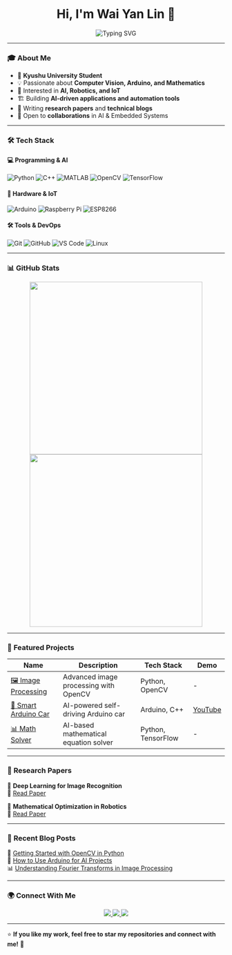 <h1 align="center">Hi, I'm Wai Yan Lin 👋</h1>

<p align="center">
    <img src="https://readme-typing-svg.demolab.com?font=Fira+Code&size=22&duration=2500&pause=500&color=F75C7E&center=true&width=600&lines=Kyushu+University+Student;Computer+Vision+Enthusiast;Arduino+Developer;Mathematics+Lover;Open-Source+Contributor" alt="Typing SVG" />
</p>

---

### 🎓 **About Me**
- 🏫 **Kyushu University Student**
- 💡 Passionate about **Computer Vision, Arduino, and Mathematics**
- 📖 Interested in **AI, Robotics, and IoT**
- 🏗️ Building **AI-driven applications and automation tools**
- 📝 Writing **research papers** and **technical blogs**
- 🤝 Open to **collaborations** in AI & Embedded Systems

---

### 🛠️ **Tech Stack**
#### **💻 Programming & AI**
![Python](https://img.shields.io/badge/Python-%233776AB.svg?style=flat-square&logo=python&logoColor=white)
![C++](https://img.shields.io/badge/C++-%2300599C.svg?style=flat-square&logo=c%2B%2B&logoColor=white)
![MATLAB](https://img.shields.io/badge/MATLAB-%23E9531D.svg?style=flat-square&logo=mathworks&logoColor=white)
![OpenCV](https://img.shields.io/badge/OpenCV-%235C3EE8.svg?style=flat-square&logo=opencv&logoColor=white)
![TensorFlow](https://img.shields.io/badge/TensorFlow-%23FF6F00.svg?style=flat-square&logo=tensorflow&logoColor=white)

#### **🤖 Hardware & IoT**
![Arduino](https://img.shields.io/badge/Arduino-%2300979C.svg?style=flat-square&logo=arduino&logoColor=white)
![Raspberry Pi](https://img.shields.io/badge/Raspberry%20Pi-%23C51A4A.svg?style=flat-square&logo=raspberry-pi&logoColor=white)
![ESP8266](https://img.shields.io/badge/ESP8266-%23E7352C.svg?style=flat-square&logo=esp8266&logoColor=white)

#### **🛠️ Tools & DevOps**
![Git](https://img.shields.io/badge/Git-%23F05032.svg?style=flat-square&logo=git&logoColor=white)
![GitHub](https://img.shields.io/badge/GitHub-%23181717.svg?style=flat-square&logo=github&logoColor=white)
![VS Code](https://img.shields.io/badge/VS%20Code-%23007ACC.svg?style=flat-square&logo=visual-studio-code&logoColor=white)
![Linux](https://img.shields.io/badge/Linux-%23FCC624.svg?style=flat-square&logo=linux&logoColor=black)

---

### 📊 **GitHub Stats**
<p align="center">
    <img src="https://github-readme-stats.vercel.app/api?username=waiyanlin&show_icons=true&theme=radical&count_private=true" width="400"/>
    <img src="https://github-readme-streak-stats.herokuapp.com/?user=waiyanlin&theme=radical" width="400"/>
</p>

---

### 🚀 **Featured Projects**
| Name | Description | Tech Stack | Demo |
|------|------------|------------|------|
| [🖼️ Image Processing](https://github.com/waiyanlin/image-processing) | Advanced image processing with OpenCV | Python, OpenCV | - |
| [🤖 Smart Arduino Car](https://github.com/waiyanlin/arduino-car) | AI-powered self-driving Arduino car | Arduino, C++ | [YouTube](https://youtu.be/sample) |
| [📊 Math Solver](https://github.com/waiyanlin/math-solver) | AI-based mathematical equation solver | Python, TensorFlow | - |

---

### 📜 **Research Papers**
📄 **Deep Learning for Image Recognition**  
🔗 [Read Paper](https://waiyanlin.com/research/deep-learning-image-recognition.pdf)

📄 **Mathematical Optimization in Robotics**  
🔗 [Read Paper](https://waiyanlin.com/research/optimization-robotics.pdf)

---

### 📝 **Recent Blog Posts**
📖 [Getting Started with OpenCV in Python](https://dev.to/waiyanlin/getting-started-with-opencv-3g20)  
🔬 [How to Use Arduino for AI Projects](https://dev.to/waiyanlin/arduino-ai-integration-45g5)  
📊 [Understanding Fourier Transforms in Image Processing](https://dev.to/waiyanlin/fourier-transform-image-processing-5a7h)  

---

### 🌍 **Connect With Me**
<p align="center">
    <a href="https://linkedin.com/in/waiyanlin">
        <img src="https://img.shields.io/badge/LinkedIn-%230A66C2.svg?style=flat-square&logo=linkedin&logoColor=white" />
    </a>
    <a href="https://twitter.com/waiyanlin">
        <img src="https://img.shields.io/badge/Twitter-%231DA1F2.svg?style=flat-square&logo=twitter&logoColor=white" />
    </a>
    <a href="mailto:waiyanlin@example.com">
        <img src="https://img.shields.io/badge/Email-D14836.svg?style=flat-square&logo=gmail&logoColor=white" />
    </a>
</p>

---

⭐ **If you like my work, feel free to star my repositories and connect with me!** 🚀  
